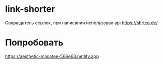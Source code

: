 # link-shorter
Сокращатель ссылок, при написании использовал api https://shrtco.de/

# Попробовать
https://aesthetic-manatee-566e63.netlify.app
